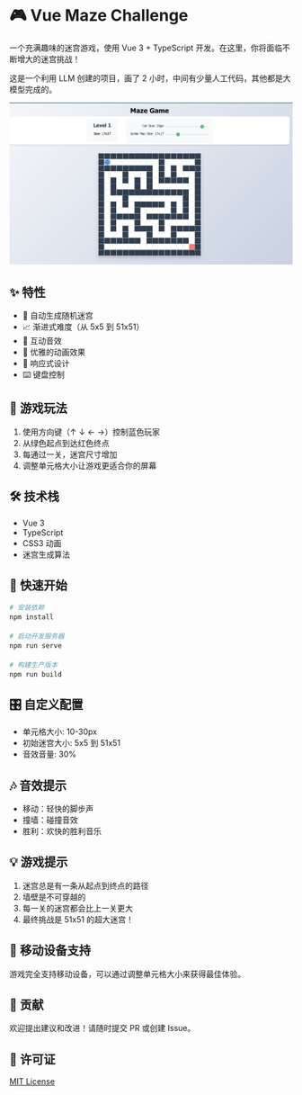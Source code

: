 # 🎮 Vue Maze Challenge

一个充满趣味的迷宫游戏，使用 Vue 3 + TypeScript 开发。在这里，你将面临不断增大的迷宫挑战！

这是一个利用 LLM 创建的项目，画了 2 小时，中间有少量人工代码，其他都是大模型完成的。

![Game Preview](./public/demo.png)

## ✨ 特性

- 🎲 自动生成随机迷宫
- 📈 渐进式难度（从 5x5 到 51x51）
- 🎵 互动音效
- 🎨 优雅的动画效果
- 📱 响应式设计
- ⌨️ 键盘控制

## 🎯 游戏玩法

1. 使用方向键（↑ ↓ ← →）控制蓝色玩家
2. 从绿色起点到达红色终点
3. 每通过一关，迷宫尺寸增加
4. 调整单元格大小让游戏更适合你的屏幕

## 🛠️ 技术栈

- Vue 3
- TypeScript
- CSS3 动画
- 迷宫生成算法

## 🚀 快速开始

```bash
# 安装依赖
npm install

# 启动开发服务器
npm run serve

# 构建生产版本
npm run build
```

## 🎛️ 自定义配置

- 单元格大小: 10-30px
- 初始迷宫大小: 5x5 到 51x51
- 音效音量: 30%

## 🎶 音效提示

- 移动：轻快的脚步声
- 撞墙：碰撞音效
- 胜利：欢快的胜利音乐

## 💡 游戏提示

1. 迷宫总是有一条从起点到终点的路径
2. 墙壁是不可穿越的
3. 每一关的迷宫都会比上一关更大
4. 最终挑战是 51x51 的超大迷宫！

## 📱 移动设备支持

游戏完全支持移动设备，可以通过调整单元格大小来获得最佳体验。

## 🤝 贡献

欢迎提出建议和改进！请随时提交 PR 或创建 Issue。

## 📜 许可证

[MIT License](./LICENSE)
